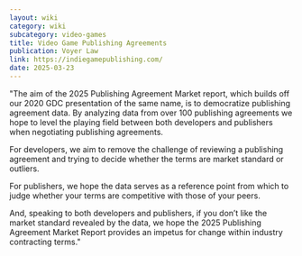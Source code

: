 ```yaml
---
layout: wiki
category: wiki
subcategory: video-games
title: Video Game Publishing Agreements
publication: Voyer Law
link: https://indiegamepublishing.com/
date: 2025-03-23
---
```


"The aim of the 2025 Publishing Agreement Market report, which builds off our 2020 GDC presentation of the same name, is to democratize publishing agreement data. By analyzing data from over 100 publishing agreements we hope to level the playing field between both developers and publishers when negotiating publishing agreements.

For developers, we aim to remove the challenge of reviewing a publishing agreement and trying to decide whether the terms are market standard or outliers.

For publishers, we hope the data serves as a reference point from which to judge whether your terms are competitive with those of your peers.

And, speaking to both developers and publishers, if you don’t like the market standard revealed by the data, we hope the 2025 Publishing Agreement Market Report provides an impetus for change within industry contracting terms."
